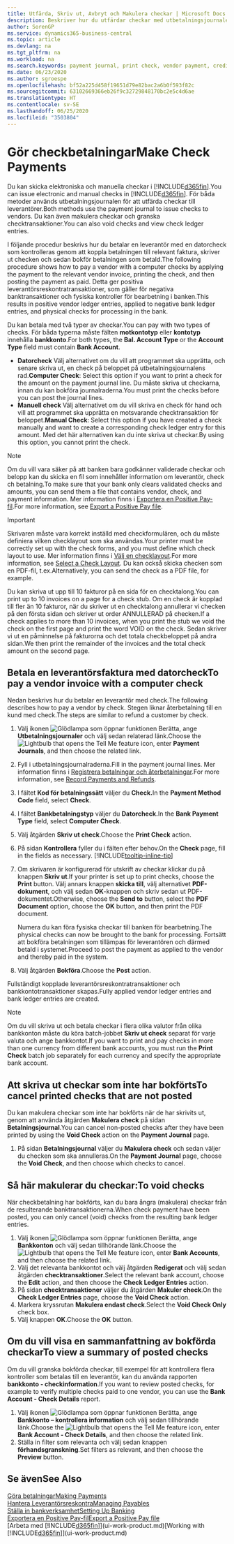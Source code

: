 ```yaml
---
title: Utfärda, Skriv ut, Avbryt och Makulera checkar | Microsoft Docs
description: Beskriver hur du utfärdar checkar med utbetalningsjournalen, skriver ut checkar och annullerar checkar eller granskar checktransaktioner i Business Central.
author: SorenGP
ms.service: dynamics365-business-central
ms.topic: article
ms.devlang: na
ms.tgt_pltfrm: na
ms.workload: na
ms.search.keywords: payment journal, print check, vendor payment, creditor, debt, balance due, AP
ms.date: 06/23/2020
ms.author: sgroespe
ms.openlocfilehash: bf52a225d458f19651d79e82bac2a6b0f593f82c
ms.sourcegitcommit: 63102669366eb26f9c32729848170bc2e5c4d6ae
ms.translationtype: HT
ms.contentlocale: sv-SE
ms.lasthandoff: 06/25/2020
ms.locfileid: "3503804"
---
```

# <a name="make-check-payments"></a><span data-ttu-id="971dd-103">Gör checkbetalningar</span><span class="sxs-lookup"><span data-stu-id="971dd-103">Make Check Payments</span></span>

<span data-ttu-id="971dd-104">Du kan skicka elektroniska och manuella checkar i [!INCLUDE[d365fin](includes/d365fin_md.md)].</span><span class="sxs-lookup"><span data-stu-id="971dd-104">You can issue electronic and manual checks in [!INCLUDE[d365fin](includes/d365fin_md.md)].</span></span> <span data-ttu-id="971dd-105">För båda metoder används utbetalningsjournalen för att utfärda checkar till leverantörer.</span><span class="sxs-lookup"><span data-stu-id="971dd-105">Both methods use the payment journal to issue checks to vendors.</span></span> <span data-ttu-id="971dd-106">Du kan även makulera checkar och granska checktransaktioner.</span><span class="sxs-lookup"><span data-stu-id="971dd-106">You can also void checks and view check ledger entries.</span></span>

<span data-ttu-id="971dd-107">I följande procedur beskrivs hur du betalar en leverantör med en datorcheck som kontrolleras genom att koppla betalningen till relevant faktura, skriver ut checken och sedan bokför betalningen som betald.</span><span class="sxs-lookup"><span data-stu-id="971dd-107">The following procedure shows how to pay a vendor with a computer checks by applying the payment to the relevant vendor invoice, printing the check, and then posting the payment as paid.</span></span> <span data-ttu-id="971dd-108">Detta ger positiva leverantörsreskontratransaktioner, som gäller för negativa banktransaktioner och fysiska kontroller för bearbetning i banken.</span><span class="sxs-lookup"><span data-stu-id="971dd-108">This results in positive vendor ledger entries, applied to negative bank ledger entries, and physical checks for processing in the bank.</span></span>

<span data-ttu-id="971dd-109">Du kan betala med två typer av checkar.</span><span class="sxs-lookup"><span data-stu-id="971dd-109">You can pay with two types of checks.</span></span> <span data-ttu-id="971dd-110">För båda typerna måste fälten **motkontotyp** eller **kontotyp** innehålla **bankkonto**.</span><span class="sxs-lookup"><span data-stu-id="971dd-110">For both types, the **Bal. Account Type** or the **Account Type** field must contain **Bank Account**.</span></span>

- <span data-ttu-id="971dd-111">**Datorcheck** Välj alternativet om du vill att programmet ska upprätta, och senare skriva ut, en check på beloppet på utbetalningsjournalens rad.</span><span class="sxs-lookup"><span data-stu-id="971dd-111">**Computer Check**: Select this option if you want to print a check for the amount on the payment journal line.</span></span> <span data-ttu-id="971dd-112">Du måste skriva ut checkarna, innan du kan bokföra journalraderna.</span><span class="sxs-lookup"><span data-stu-id="971dd-112">You must print the checks before you can post the journal lines.</span></span>
- <span data-ttu-id="971dd-113">**Manuell check** Välj alternativet om du vill skriva en check för hand och vill att programmet ska upprätta en motsvarande checktransaktion för beloppet.</span><span class="sxs-lookup"><span data-stu-id="971dd-113">**Manual Check**: Select this option if you have created a check manually and want to create a corresponding check ledger entry for this amount.</span></span> <span data-ttu-id="971dd-114">Med det här alternativen kan du inte skriva ut checkar.</span><span class="sxs-lookup"><span data-stu-id="971dd-114">By using this option, you cannot print the check.</span></span>

> [!NOTE]  
> <span data-ttu-id="971dd-115">Om du vill vara säker på att banken bara godkänner validerade checkar och belopp kan du skicka en fil som innehåller information om leverantör, check ch betalning.</span><span class="sxs-lookup"><span data-stu-id="971dd-115">To make sure that your bank only clears validated checks and amounts, you can send them a file that contains vendor, check, and payment information.</span></span> <span data-ttu-id="971dd-116">Mer information finns i [Exportera en Positive Pay-fil](finance-how-positive-pay.md).</span><span class="sxs-lookup"><span data-stu-id="971dd-116">For more information, see [Export a Positive Pay file](finance-how-positive-pay.md).</span></span>

> [!IMPORTANT]
> <span data-ttu-id="971dd-117">Skrivaren måste vara korrekt inställd med checkformulären, och du måste definiera vilken checklayout som ska användas.</span><span class="sxs-lookup"><span data-stu-id="971dd-117">Your printer must be correctly set up with the check forms, and you must define which check layout to use.</span></span> <span data-ttu-id="971dd-118">Mer information finns i [Välj en checklayout](finance-how-define-check-layouts.md).</span><span class="sxs-lookup"><span data-stu-id="971dd-118">For more information, see [Select a Check Layout](finance-how-define-check-layouts.md).</span></span> <span data-ttu-id="971dd-119">Du kan också skicka checken som en PDF-fil, t.ex.</span><span class="sxs-lookup"><span data-stu-id="971dd-119">Alternatively, you can send the check as a PDF file, for example.</span></span>  

<span data-ttu-id="971dd-120">Du kan skriva ut upp till 10 fakturor på en sida för en checktalong.</span><span class="sxs-lookup"><span data-stu-id="971dd-120">You can print up to 10 invoices on a page for a check stub.</span></span> <span data-ttu-id="971dd-121">Om en check är kopplad till fler än 10 fakturor, när du skriver ut en checktalong annullerar vi checken på den första sidan och skriver ut order ANNULLERAD på checken.</span><span class="sxs-lookup"><span data-stu-id="971dd-121">If a check applies to more than 10 invoices, when you print the stub we void the check on the first page and print the word VOID on the check.</span></span> <span data-ttu-id="971dd-122">Sedan skriver vi ut en påminnelse på fakturorna och det totala checkbeloppet på andra sidan.</span><span class="sxs-lookup"><span data-stu-id="971dd-122">We then print the remainder of the invoices and the total check amount on the second page.</span></span>

## <a name="to-pay-a-vendor-invoice-with-a-computer-check"></a><span data-ttu-id="971dd-123">Betala en leverantörsfaktura med datorcheck</span><span class="sxs-lookup"><span data-stu-id="971dd-123">To pay a vendor invoice with a computer check</span></span>
<span data-ttu-id="971dd-124">Nedan beskrivs hur du betalar en leverantör med check.</span><span class="sxs-lookup"><span data-stu-id="971dd-124">The following describes how to pay a vendor by check.</span></span> <span data-ttu-id="971dd-125">Stegen liknar återbetalning till en kund med check.</span><span class="sxs-lookup"><span data-stu-id="971dd-125">The steps are similar to refund a customer by check.</span></span>

1. <span data-ttu-id="971dd-126">Välj ikonen ![Glödlampa som öppnar funktionen Berätta](media/ui-search/search_small.png "Berätta vad du vill göra"), ange **Utbetalningsjournaler** och välj sedan relaterad länk.</span><span class="sxs-lookup"><span data-stu-id="971dd-126">Choose the ![Lightbulb that opens the Tell Me feature](media/ui-search/search_small.png "Tell me what you want to do") icon, enter **Payment Journals**, and then choose the related link.</span></span>
2. <span data-ttu-id="971dd-127">Fyll i utbetalningsjournalraderna.</span><span class="sxs-lookup"><span data-stu-id="971dd-127">Fill in the payment journal lines.</span></span> <span data-ttu-id="971dd-128">Mer information finns i [Registrera betalningar och återbetalningar](payables-how-post-payments-refunds.md).</span><span class="sxs-lookup"><span data-stu-id="971dd-128">For more information, see [Record Payments and Refunds](payables-how-post-payments-refunds.md).</span></span>
3. <span data-ttu-id="971dd-129">I fältet **Kod för betalningssätt** väljer du **Check.**</span><span class="sxs-lookup"><span data-stu-id="971dd-129">In the **Payment Method Code** field, select **Check**.</span></span>
4. <span data-ttu-id="971dd-130">I fältet **Bankbetalningstyp** väljer du **Datorcheck.**</span><span class="sxs-lookup"><span data-stu-id="971dd-130">In the **Bank Payment Type** field, select **Computer Check**.</span></span>
5. <span data-ttu-id="971dd-131">Välj åtgärden **Skriv ut check**.</span><span class="sxs-lookup"><span data-stu-id="971dd-131">Choose the **Print Check** action.</span></span>
6. <span data-ttu-id="971dd-132">På sidan **Kontrollera** fyller du i fälten efter behov.</span><span class="sxs-lookup"><span data-stu-id="971dd-132">On the **Check** page, fill in the fields as necessary.</span></span> [!INCLUDE[tooltip-inline-tip](includes/tooltip-inline-tip_md.md)]
7. <span data-ttu-id="971dd-133">Om skrivaren är konfigurerad för utskrift av checkar klickar du på knappen **Skriv ut**.</span><span class="sxs-lookup"><span data-stu-id="971dd-133">If your printer is set up to print checks, choose the **Print** button.</span></span> <span data-ttu-id="971dd-134">Välj annars knappen **skicka till**, välj alternativet **PDF-dokument**, och välj sedan **OK**-knappen och skriv sedan ut PDF-dokumentet.</span><span class="sxs-lookup"><span data-stu-id="971dd-134">Otherwise, choose the **Send to** button, select the **PDF Document** option, choose the **OK** button, and then print the PDF document.</span></span>

    <span data-ttu-id="971dd-135">Numera du kan föra fysiska checkar till banken för bearbetning.</span><span class="sxs-lookup"><span data-stu-id="971dd-135">The physical checks can now be brought to the bank for processing.</span></span> <span data-ttu-id="971dd-136">Fortsätt att bokföra betalningen som tillämpas för leverantören och därmed betald i systemet.</span><span class="sxs-lookup"><span data-stu-id="971dd-136">Proceed to post the payment as applied to the vendor and thereby paid in the system.</span></span>
8. <span data-ttu-id="971dd-137">Välj åtgärden **Bokföra**.</span><span class="sxs-lookup"><span data-stu-id="971dd-137">Choose the **Post** action.</span></span>

<span data-ttu-id="971dd-138">Fullständigt kopplade leverantörsreskontratransaktioner och bankkontotransaktioner skapas.</span><span class="sxs-lookup"><span data-stu-id="971dd-138">Fully applied vendor ledger entries and bank ledger entries are created.</span></span>

> [!NOTE]  
> <span data-ttu-id="971dd-139">Om du vill skriva ut och betala checkar i flera olika valutor från olika bankkonton måste du köra batch-jobbet **Skriv ut check** separat för varje valuta och ange bankkontot.</span><span class="sxs-lookup"><span data-stu-id="971dd-139">If you want to print and pay checks in more than one currency from different bank accounts, you must run the **Print Check** batch job separately for each currency and specify the appropriate bank account.</span></span>

## <a name="to-cancel-printed-checks-that-are-not-posted"></a><span data-ttu-id="971dd-140">Att skriva ut checkar som inte har bokförts</span><span class="sxs-lookup"><span data-stu-id="971dd-140">To cancel printed checks that are not posted</span></span>
<span data-ttu-id="971dd-141">Du kan makulera checkar som inte har bokförts när de har skrivits ut, genom att använda åtgärden **Makulera check** på sidan **Betalningsjournal**.</span><span class="sxs-lookup"><span data-stu-id="971dd-141">You can cancel non-posted checks after they have been printed by using the **Void Check** action on the **Payment Journal** page.</span></span>

1. <span data-ttu-id="971dd-142">På sidan **Betalningsjournal** väljer du **Makulera check** och sedan väljer du checken som ska annulleras.</span><span class="sxs-lookup"><span data-stu-id="971dd-142">On the **Payment Journal** page, choose the **Void Check**, and then choose which checks to cancel.</span></span>

## <a name="to-void-checks"></a><span data-ttu-id="971dd-143">Så här makulerar du checkar:</span><span class="sxs-lookup"><span data-stu-id="971dd-143">To void checks</span></span>
<span data-ttu-id="971dd-144">När checkbetalning har bokförts, kan du bara ångra (makulera) checkar från de resulterande banktransaktionerna.</span><span class="sxs-lookup"><span data-stu-id="971dd-144">When check payment have been posted, you can only cancel (void) checks from the resulting bank ledger entries.</span></span>

1. <span data-ttu-id="971dd-145">Välj ikonen ![Glödlampa som öppnar funktionen Berätta](media/ui-search/search_small.png "Berätta vad du vill göra"), ange **Bankkonton** och välj sedan tillhörande länk.</span><span class="sxs-lookup"><span data-stu-id="971dd-145">Choose the ![Lightbulb that opens the Tell Me feature](media/ui-search/search_small.png "Tell me what you want to do") icon, enter **Bank Accounts**, and then choose the related link.</span></span>
2. <span data-ttu-id="971dd-146">Välj det relevanta bankkontot och välj åtgärden **Redigerat** och välj sedan åtgärden **checktransaktioner**.</span><span class="sxs-lookup"><span data-stu-id="971dd-146">Select the relevant bank account, choose the **Edit** action, and then choose the **Check Ledger Entries** action.</span></span>
3. <span data-ttu-id="971dd-147">På sidan **checktransaktioner** väljer du åtgärden **Makuler check**.</span><span class="sxs-lookup"><span data-stu-id="971dd-147">On the **Check Ledger Entries** page, choose the **Void Check** action.</span></span>
4. <span data-ttu-id="971dd-148">Markera kryssrutan **Makulera endast check**.</span><span class="sxs-lookup"><span data-stu-id="971dd-148">Select the **Void Check Only** check box.</span></span>
5. <span data-ttu-id="971dd-149">Välj knappen **OK**.</span><span class="sxs-lookup"><span data-stu-id="971dd-149">Choose the **OK** button.</span></span>

## <a name="to-view-a-summary-of-posted-checks"></a><span data-ttu-id="971dd-150">Om du vill visa en sammanfattning av bokförda checkar</span><span class="sxs-lookup"><span data-stu-id="971dd-150">To view a summary of posted checks</span></span>
<span data-ttu-id="971dd-151">Om du vill granska bokförda checkar, till exempel för att kontrollera flera kontroller som betalas till en leverantör, kan du använda rapporten **bankkonto - checkinformation**.</span><span class="sxs-lookup"><span data-stu-id="971dd-151">If you want to review posted checks, for example to verify multiple checks paid to one vendor, you can use the **Bank Account - Check Details** report.</span></span>
1. <span data-ttu-id="971dd-152">Välj ikonen ![Glödlampa som öppnar funktionen Berätta](media/ui-search/search_small.png "Berätta vad du vill göra"), ange **Bankkonto – kontrollera information** och välj sedan tillhörande länk.</span><span class="sxs-lookup"><span data-stu-id="971dd-152">Choose the ![Lightbulb that opens the Tell Me feature](media/ui-search/search_small.png "Tell me what you want to do") icon, enter **Bank Account - Check Details**, and then choose the related link.</span></span>
2. <span data-ttu-id="971dd-153">Ställa in filter som relevanta och välj sedan knappen **förhandsgranskning**.</span><span class="sxs-lookup"><span data-stu-id="971dd-153">Set filters as relevant, and then choose the **Preview** button.</span></span>

## <a name="see-also"></a><span data-ttu-id="971dd-154">Se även</span><span class="sxs-lookup"><span data-stu-id="971dd-154">See Also</span></span>
[<span data-ttu-id="971dd-155">Göra betalningar</span><span class="sxs-lookup"><span data-stu-id="971dd-155">Making Payments</span></span>](payables-make-payments.md)  
[<span data-ttu-id="971dd-156">Hantera Leverantörsreskontra</span><span class="sxs-lookup"><span data-stu-id="971dd-156">Managing Payables</span></span>](payables-manage-payables.md)  
[<span data-ttu-id="971dd-157">Ställa in bankverksamhet</span><span class="sxs-lookup"><span data-stu-id="971dd-157">Setting Up Banking</span></span>](bank-setup-banking.md)  
[<span data-ttu-id="971dd-158">Exportera en Positive Pay-fil</span><span class="sxs-lookup"><span data-stu-id="971dd-158">Export a Positive Pay file</span></span>](finance-how-positive-pay.md)  
<span data-ttu-id="971dd-159">[Arbeta med [!INCLUDE[d365fin](includes/d365fin_md.md)]](ui-work-product.md)</span><span class="sxs-lookup"><span data-stu-id="971dd-159">[Working with [!INCLUDE[d365fin](includes/d365fin_md.md)]](ui-work-product.md)</span></span>  
